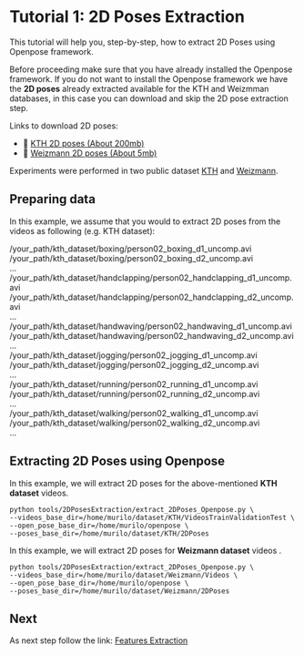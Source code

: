 # Tutorial 1: 2D Poses Extraction

This tutorial will help you, step-by-step, how to extract 2D Poses using Openpose framework.

Before proceeding make sure that you have already installed the Openpose framework. If you do not want to install the Openpose framework we have the **2D poses** already extracted available for the KTH and Weizmman databases, in this case you can download and skip the 2D pose extraction step.

Links to download 2D poses:

- :link: [KTH      2D poses (About 200mb)](https://1drv.ms/u/s!Ah7VRrgHtdpMioVejcyyNKfYAwLdeg?e=qAM3Zz) 
- :link: [Weizmann 2D poses (About   5mb)](https://1drv.ms/u/s!Ah7VRrgHtdpMioVfbsxNLZQx84noTg?e=yMHeLr)   

Experiments were performed in two public dataset [KTH](http://www.nada.kth.se/cvap/actions/) and [Weizmann](http://www.wisdom.weizmann.ac.il/~vision/SpaceTimeActions.html).

## Preparing data

In this example, we assume that you would to extract 2D poses from the videos as following (e.g. KTH dataset):

/your_path/kth_dataset/boxing/person02_boxing_d1_uncomp.avi
/your_path/kth_dataset/boxing/person02_boxing_d2_uncomp.avi<br>
...<br>
/your_path/kth_dataset/handclapping/person02_handclapping_d1_uncomp.avi
/your_path/kth_dataset/handclapping/person02_handclapping_d2_uncomp.avi<br>
...<br>
/your_path/kth_dataset/handwaving/person02_handwaving_d1_uncomp.avi
/your_path/kth_dataset/handwaving/person02_handwaving_d2_uncomp.avi<br>
...<br>
/your_path/kth_dataset/jogging/person02_jogging_d1_uncomp.avi
/your_path/kth_dataset/jogging/person02_jogging_d2_uncomp.avi<br>
...<br>
/your_path/kth_dataset/running/person02_running_d1_uncomp.avi
/your_path/kth_dataset/running/person02_running_d2_uncomp.avi<br>
...<br>
/your_path/kth_dataset/walking/person02_walking_d1_uncomp.avi
/your_path/kth_dataset/walking/person02_walking_d2_uncomp.avi<br>
...


## Extracting 2D Poses using Openpose

In this example, we will extract 2D poses for the above-mentioned **KTH dataset** videos.


```
python tools/2DPosesExtraction/extract_2DPoses_Openpose.py \
--videos_base_dir=/home/murilo/dataset/KTH/VideosTrainValidationTest \
--open_pose_base_dir=/home/murilo/openpose \
--poses_base_dir=/home/murilo/dataset/KTH/2DPoses
```


In this example, we will extract 2D poses for **Weizmann dataset** videos .

```
python tools/2DPosesExtraction/extract_2DPoses_Openpose.py \
--videos_base_dir=/home/murilo/dataset/Weizmann/Videos \
--open_pose_base_dir=/home/murilo/openpose \
--poses_base_dir=/home/murilo/dataset/Weizmann/2DPoses
```


## Next
As next step follow the link:
[Features Extraction](features_extraction.md)

